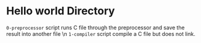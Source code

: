 # Hello world Directory
``0-preprocessor`` script runs C file through the preprocessor and save the
result into another file \n
``1-compiler`` script compile a C file but does not link.
